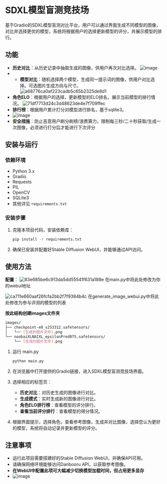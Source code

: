 # SDXL模型盲测竞技场
基于Gradio的SDXL模型盲测对比平台，用户可以通过界面生成不同模型的图像，对比并选择更优的模型，系统将根据用户的选择更新模型的评分，并展示模型的排行。

## 功能

- **历史对比**：从历史记录中抽取生成的图像，供用户再次对比选择。
  ![image](https://github.com/user-attachments/assets/22ca6ed6-2b8a-47bc-b38b-e283460983e1)
- - **模型对比**：随机选择两个模型，生成同一提示词的图像，供用户对比选择。可选图片生成方向与尺寸。
  ![a68776ca0af223cadb5c65b2325de8d1](https://github.com/user-attachments/assets/5cceb1c7-2786-4782-8aa9-b821f23dc04b)
- **角色ELO**：根据用户的选择，更新模型的ELO排名，展示当前模型的排行情况。
 ![71df7713d24c3d48623de4e7f709ffec](https://github.com/user-attachments/assets/9e7b69b4-3d0e-4f92-90a4-6be86499caae)
- **排行榜**：根据用户累计打分对模型进行排名，基于sqlite3。
- ![image](https://github.com/user-attachments/assets/3bc4b235-2125-437b-a37b-3a634b24c214)
- **安全措施**：防止恶意用户刷分刷榜/浪费算力，限制每三秒/二十秒获取/生成一次图像，必须进行打分后才能进行下次评分

## 安装与运行

### 依赖环境
- Python 3.x
- Gradio
- Requests
- PIL
- OpenCV
- SQLite3
- 其他详见 `requirements.txt`

### 安装步骤

1. 克隆本项目代码，安装依赖库：

   ```bash
   pip install -r requirements.txt
   ```

4. 确保已安装并配置好Stable Diffusion WebUI，并能够通过API访问。

## 使用方法

**配置**：
![83e685be6c913da5dd55541f631a188e](https://github.com/user-attachments/assets/2b30f9bd-8828-4517-8962-0f7f32e52c0b)
在main.py中将此处修改为你的webui地址

![ca711e660aaf26fcfa2bb2f7f9384b4c](https://github.com/user-attachments/assets/37f3aeaf-64e6-492c-b5d2-8dda3757a24a)
在generate_image_webui.py中将此处修改为参与评测的模型的列表

**按此结构创建images文件夹**
```bash
images/
├── checkpoint-e8_s253312.safetensors/
│   └── [生成的图片文件].png
└── noobaiXLNAIXL_epsilonPred075.safetensors/
    └── [生成的图片文件].png
```

1. 运行 main.py

   ```bash
   python main.py
   ```

2. 在浏览器中打开提供的Gradio链接，进入SDXL模型盲测竞技场界面。

3. 选择相应的标签页：

   - **历史对比**：对历史生成的图像进行对比。
   - **生成模式**：实时生成新的图像进行对比。
   - **角色ELO排行榜**：查看模型的评分排行。
   - **查看当前评分排行**：查看模型的得分情况。

4. 根据界面提示，选择角色，查看参考图像，生成并对比图像，选择您认为更好的模型，系统将自动记录并更新模型的评分。



## 注意事项

- 运行此项目需要搭建好的Stable Diffusion WebUI，并确保API可用。
- 请确保网络环境能够访问Danbooru API，以获取参考图像。
- **在WebUI中配置此项可大幅减少切换模型加载时间，但占用更多显存**
- ![image](https://github.com/user-attachments/assets/7aca44a7-b89a-4c32-a731-57b6cc715816)

